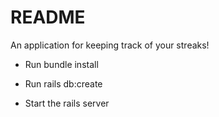 # README

An application for keeping track of your streaks!

* Run bundle install

* Run rails db:create

* Start the rails server
